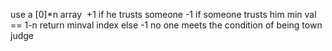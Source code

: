 use a [0]*n array
​
+1 if he trusts someone
-1 if someone trusts him
​
min val == 1-n return minval index
else -1 no one meets the condition of being town judge